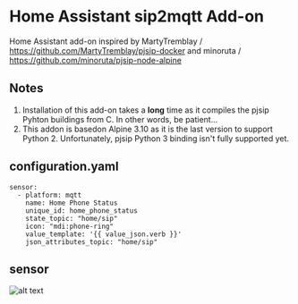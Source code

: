 # Home Assistant sip2mqtt Add-on
 
Home Assistant add-on inspired by MartyTremblay / https://github.com/MartyTremblay/pjsip-docker 
and minoruta / https://github.com/minoruta/pjsip-node-alpine

## Notes
1. Installation of this add-on takes a __long__ time as it compiles the pjsip Pyhton buildings from C. In other words, be patient...
2. This addon is basedon Alpine 3.10 as it is the last version to support Python 2. Unfortunately, pjsip Python 3 binding isn't fully supported yet.

## configuration.yaml
```
sensor:
  - platform: mqtt
    name: Home Phone Status
    unique_id: home_phone_status
    state_topic: "home/sip"
    icon: "mdi:phone-ring"
    value_template: '{{ value_json.verb }}'
    json_attributes_topic: "home/sip"
```

## sensor
![alt text](https://raw.githubusercontent.com/raph2i/hassio-addons/master/sip2mqtt/pic.png "mqtt_sensor")

